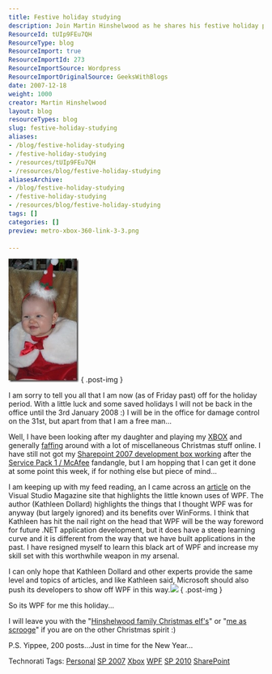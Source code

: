 ```yaml
---
title: Festive holiday studying
description: Join Martin Hinshelwood as he shares his festive holiday plans, Xbox gaming, and insights on mastering WPF for .NET development. Embrace the holiday spirit!
ResourceId: tUIp9FEu7QH
ResourceType: blog
ResourceImport: true
ResourceImportId: 273
ResourceImportSource: Wordpress
ResourceImportOriginalSource: GeeksWithBlogs
date: 2007-12-18
weight: 1000
creator: Martin Hinshelwood
layout: blog
resourceTypes: blog
slug: festive-holiday-studying
aliases:
- /blog/festive-holiday-studying
- /festive-holiday-studying
- /resources/tUIp9FEu7QH
- /resources/blog/festive-holiday-studying
aliasesArchive:
- /blog/festive-holiday-studying
- /festive-holiday-studying
- /resources/blog/festive-holiday-studying
tags: []
categories: []
preview: metro-xbox-360-link-3-3.png

---
```

[![020](images/Festiveholidaystudying_12D57-020_thumb-1-1.jpg)](http://blog.hinshelwood.com/files/2011/05/GWB-WindowsLiveWriter-Festiveholidaystudying_12D57-020.jpg)
{ .post-img }

I am sorry to tell you all that I am now (as of Friday past) off for the holiday period. With a little luck and some saved holidays I will not be back in the office until the 3rd January 2008 :) I will be in the office for damage control on the 31st, but apart from that I am a free man...

Well, I have been looking after my daughter and playing my [XBOX](http://www.360voice.com/blog.asp?tag=hinshelm "hinshelm's Xbox 360 Blog") and generally [faffing](http://www.elfyourself.com/?id=1466005756 "I got Elfed!") around with a lot of miscellaneous Christmas stuff online. I have still not got my [Sharepoint 2007 development box working](http://blog.hinshelwood.com/archive/2007/12/13/installing-windows-sharepoint-services-3.0-service-pack-1-sp1.aspx) after the [Service Pack 1 / McAfee](http://blog.hinshelwood.com/archive/2007/12/13/no-love-between-mcafee-enterprise-and-moss-2007.aspx) fandangle, but I am hopping that I can get it done at some point this week, if for nothing else but piece of mind...

I am keeping up with my feed reading, an I came across an [article](http://visualstudiomagazine.com/features/article.aspx?editorialsid=1788) on the Visual Studio Magazine site that highlights the little known uses of WPF. The author (Kathleen Dollard) highlights the things that I thought WPF was for anyway (but largely ignored) and its benefits over WinForms. I think that Kathleen has hit the nail right on the head that WPF will be the way foreword for future .NET application development, but it does have a steep learning curve and it is different from the way that we have built applications in the past. I have resigned myself to learn this black art of WPF and increase my skill set with this worthwhile weapon in my arsenal.

I can only hope that Kathleen Dollard and other experts provide the same level and topics of articles, and like Kathleen said, Microsoft should also push its developers to show off WPF in this way.[![](images/hinshelm-2-2.png)](http://profile.mygamercard.net/hinshelm)
{ .post-img }

So its WPF for me this holiday...

I will leave you with the "[Hinshelwood family Christmas elf's](http://www.elfyourself.com/?id=1466005756 "Hinshelwood family christmass elfs")" or "[me as scrooge](http://www.scroogeyourself.com/?id=1538113679)" if you are on the other Christmas spirit :)

P.S. Yippee, 200 posts...Just in time for the New Year...

Technorati Tags: [Personal](http://technorati.com/tags/Personal) [SP 2007](http://technorati.com/tags/SP+2007) [Xbox](http://technorati.com/tags/Xbox) [WPF](http://technorati.com/tags/WPF) [SP 2010](http://technorati.com/tags/SP+2010) [SharePoint](http://technorati.com/tags/SharePoint)
